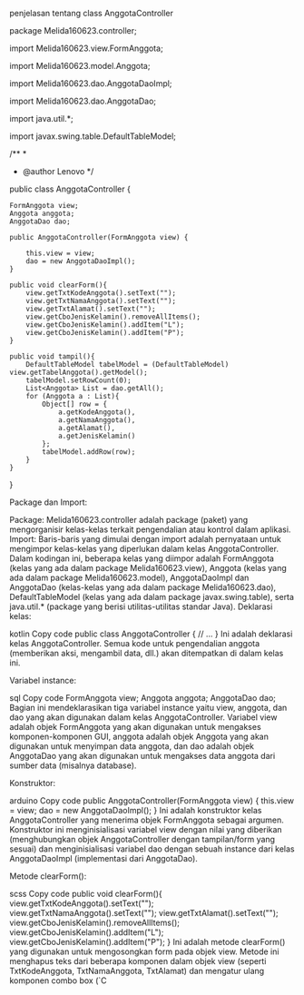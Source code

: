 penjelasan tentang class AnggotaController



package Melida160623.controller;

import Melida160623.view.FormAnggota;

import Melida160623.model.Anggota;

import Melida160623.dao.AnggotaDaoImpl;

import Melida160623.dao.AnggotaDao;

import java.util.*;

import javax.swing.table.DefaultTableModel;

/**
 *
 * @author Lenovo
 */

public class AnggotaController {

    FormAnggota view;
    Anggota anggota;
    AnggotaDao dao;
    
    public AnggotaController(FormAnggota view) {
    
        this.view = view;
        dao = new AnggotaDaoImpl();
    }
    
    public void clearForm(){
        view.getTxtKodeAnggota().setText("");
        view.getTxtNamaAnggota().setText("");
        view.getTxtAlamat().setText("");
        view.getCboJenisKelamin().removeAllItems();
        view.getCboJenisKelamin().addItem("L");
        view.getCboJenisKelamin().addItem("P");
    }
    
    public void tampil(){
        DefaultTableModel tabelModel = (DefaultTableModel) view.getTabelAnggota().getModel();
        tabelModel.setRowCount(0);
        List<Anggota> List = dao.getAll();
        for (Anggota a : List){
            Object[] row = {
                a.getKodeAnggota(),
                a.getNamaAnggota(),
                a.getAlamat(),
                a.getJenisKelamin()
            };
            tabelModel.addRow(row);
        }
    }
}



Package dan Import:

Package: Melida160623.controller adalah package (paket) yang mengorganisir kelas-kelas terkait pengendalian atau kontrol dalam aplikasi.
Import: Baris-baris yang dimulai dengan import adalah pernyataan untuk mengimpor kelas-kelas yang diperlukan dalam kelas AnggotaController. Dalam kodingan ini, beberapa kelas yang diimpor adalah FormAnggota (kelas yang ada dalam package Melida160623.view), Anggota (kelas yang ada dalam package Melida160623.model), AnggotaDaoImpl dan AnggotaDao (kelas-kelas yang ada dalam package Melida160623.dao), DefaultTableModel (kelas yang ada dalam package javax.swing.table), serta java.util.* (package yang berisi utilitas-utilitas standar Java).
Deklarasi kelas:

kotlin
Copy code
public class AnggotaController {
    // ...
}
Ini adalah deklarasi kelas AnggotaController. Semua kode untuk pengendalian anggota (memberikan aksi, mengambil data, dll.) akan ditempatkan di dalam kelas ini.

Variabel instance:

sql
Copy code
FormAnggota view;
Anggota anggota;
AnggotaDao dao;
Bagian ini mendeklarasikan tiga variabel instance yaitu view, anggota, dan dao yang akan digunakan dalam kelas AnggotaController. Variabel view adalah objek FormAnggota yang akan digunakan untuk mengakses komponen-komponen GUI, anggota adalah objek Anggota yang akan digunakan untuk menyimpan data anggota, dan dao adalah objek AnggotaDao yang akan digunakan untuk mengakses data anggota dari sumber data (misalnya database).

Konstruktor:

arduino
Copy code
public AnggotaController(FormAnggota view) {
    this.view = view;
    dao = new AnggotaDaoImpl();
}
Ini adalah konstruktor kelas AnggotaController yang menerima objek FormAnggota sebagai argumen. Konstruktor ini menginisialisasi variabel view dengan nilai yang diberikan (menghubungkan objek AnggotaController dengan tampilan/form yang sesuai) dan menginisialisasi variabel dao dengan sebuah instance dari kelas AnggotaDaoImpl (implementasi dari AnggotaDao).

Metode clearForm():

scss
Copy code
public void clearForm(){
    view.getTxtKodeAnggota().setText("");
    view.getTxtNamaAnggota().setText("");
    view.getTxtAlamat().setText("");
    view.getCboJenisKelamin().removeAllItems();
    view.getCboJenisKelamin().addItem("L");
    view.getCboJenisKelamin().addItem("P");
}
Ini adalah metode clearForm() yang digunakan untuk mengosongkan form pada objek view. Metode ini menghapus teks dari beberapa komponen dalam objek view (seperti TxtKodeAnggota, TxtNamaAnggota, TxtAlamat) dan mengatur ulang komponen combo box (`C
